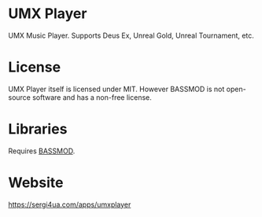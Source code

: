 # UMX Player
UMX Music Player. Supports Deus Ex, Unreal Gold, Unreal Tournament, etc.

# License
UMX Player itself is licensed under MIT. However BASSMOD is not open-source software and has a non-free license.

# Libraries
Requires <a href="https://www.un4seen.com/bassmod.html">BASSMOD</a>.

# Website
https://sergi4ua.com/apps/umxplayer
